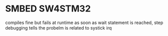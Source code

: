 # SMBED SW4STM32
compiles fine but fails at runtime as soon as wait statement is reached, step debugging tells the probelm is related to systick irq
